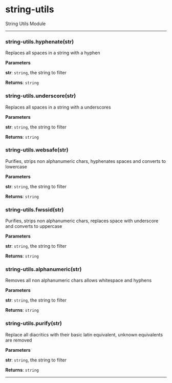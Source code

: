 # string-utils

String Utils Module

* * *

### string-utils.hyphenate(str)

Replaces all spaces in a string with a hyphen

**Parameters**

**str**: `string`, the string to filter

**Returns**: `string`


### string-utils.underscore(str)

Replaces all spaces in a string with a underscores

**Parameters**

**str**: `string`, the string to filter

**Returns**: `string`


### string-utils.websafe(str)

Purifies, strips non alphanumeric chars, hyphenates spaces and converts to lowercase

**Parameters**

**str**: `string`, the string to filter

**Returns**: `string`


### string-utils.fwssid(str)

Purifies, strips non alphanumeric chars, replaces space with underscore and converts to uppercase

**Parameters**

**str**: `string`, the string to filter

**Returns**: `string`


### string-utils.alphanumeric(str)

Removes all non alphanumeric chars allows whitespace and hyphens

**Parameters**

**str**: `string`, the string to filter

**Returns**: `string`


### string-utils.purify(str)

Replace all diacritics with their basic latin equivalent, unknown equivalents are removed

**Parameters**

**str**: `string`, the string to filter

**Returns**: `string`

* * *
